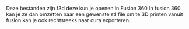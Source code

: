 Deze bestanden zijn f3d deze kun je openen in Fusion 360
In fusion 360 kan je ze dan omzetten naar een gewenste stl file om te 3D printen
vanuit fusion kan je ook rechtsreeks naar cura exporteren.
